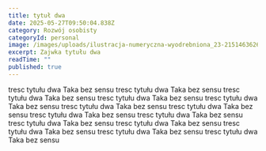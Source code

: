 ```yaml
---
title: tytuł dwa
date: 2025-05-27T09:50:04.838Z
category: Rozwój osobisty
categoryId: personal
image: /images/uploads/ilustracja-numeryczna-wyodrebniona_23-2151463626.png
excerpt: Zajwka tytułu dwa
readTime: ""
published: true
---
```

tresc tytułu dwa Taka bez sensu tresc tytułu dwa Taka bez sensu tresc tytułu dwa Taka bez sensu tresc tytułu dwa Taka bez sensu tresc tytułu dwa Taka bez sensu tresc tytułu dwa Taka bez sensu 
tresc tytułu dwa Taka bez sensu 
tresc tytułu dwa Taka bez sensu tresc tytułu dwa Taka bez sensu tresc tytułu dwa Taka bez sensu 
tresc tytułu dwa Taka bez sensu tresc tytułu dwa Taka bez sensu tresc tytułu dwa Taka bez sensu tresc tytułu dwa Taka bez sensu 
